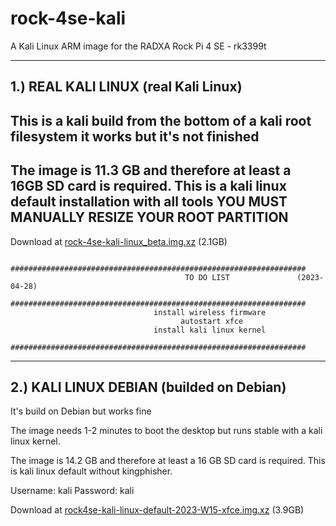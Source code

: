 # rock-4se-kali
A Kali Linux ARM image for the RADXA Rock Pi 4 SE - rk3399t 


-------------------
1.) REAL KALI LINUX              (real Kali Linux)
-------------------

This is a kali build from the bottom of a kali root filesystem it works but it's not finished
---------------------------------------------------------------------------------------------

The image is 11.3 GB and therefore at least a 16GB SD card is required. 
This is a kali linux default installation with all tools
YOU MUST MANUALLY RESIZE YOUR ROOT PARTITION
---------------------------------------------------------------------------------------------

Download at <a href="https://drive.google.com/file/d/1q0ct6kwbuh1ETYC2EPkrdjizOzXuiUZO/view?usp=share_link">rock-4se-kali-linux_beta.img.xz</a> (2.1GB)


 
              ##################################################################
                                           TO DO LIST               (2023-04-28)
              ##################################################################
                                    install wireless firmware
                                          autostart xfce
                                    install kali linux kernel
              ##################################################################


---------------------
2.) KALI LINUX DEBIAN          (builded on Debian)
---------------------
It's build on Debian but works fine

The image needs 1-2 minutes to boot the desktop but runs stable with a kali linux kernel.

The image is 14.2 GB and therefore at least a 16 GB SD card is required.
This is kali linux default without kingphisher.

Username: kali
Password: kali

Download at <a href="https://drive.google.com/file/d/1sig3IbY23cuAeM2c20aRQESbx57z_mBA/view?usp=sharing">rock4se-kali-linux-default-2023-W15-xfce.img.xz</a> (3.9GB)
